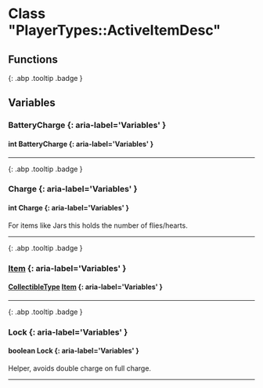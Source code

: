 # Class "PlayerTypes::ActiveItemDesc"
## Functions
[ ](#){: .abp .tooltip .badge }
## Variables
### BatteryCharge {: aria-label='Variables' }
#### int BatteryCharge  {: aria-label='Variables' }

___ 
[ ](#){: .abp .tooltip .badge }
### Charge {: aria-label='Variables' }
#### int Charge  {: aria-label='Variables' }
For items like Jars this holds the number of flies/hearts. 
___ 
[ ](#){: .abp .tooltip .badge }
### [Item](../ItemConfig_Item) {: aria-label='Variables' }
#### [CollectibleType](../enums/CollectibleType) [Item](../ItemConfig_Item)  {: aria-label='Variables' }

___ 
[ ](#){: .abp .tooltip .badge }
### Lock {: aria-label='Variables' }
#### boolean Lock  {: aria-label='Variables' }
Helper, avoids double charge on full charge. 
___ 
